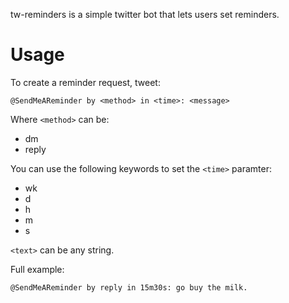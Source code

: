 tw-reminders is a simple twitter bot that lets users set reminders.

Usage
=====
To create a reminder request, tweet:

    @SendMeAReminder by <method> in <time>: <message>

Where `<method>` can be:
* dm 
* reply

You can use the following keywords to set the `<time>` paramter:
* wk
* d
* h
* m
* s

`<text>` can be any string.

Full example:

    @SendMeAReminder by reply in 15m30s: go buy the milk.
